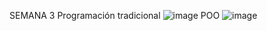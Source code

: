 SEMANA 3 
Programación tradicional 
![image](https://github.com/user-attachments/assets/a8006e28-95b8-4fa8-8fde-63c7bc9dac48)
POO 
![image](https://github.com/user-attachments/assets/07541928-fbd3-42ca-b186-175d28ff8fe8)
